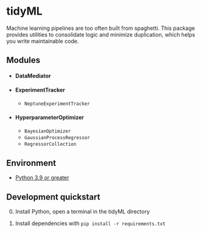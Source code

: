# tidyML

Machine learning pipelines are too often built from spaghetti. This package provides utilities to consolidate logic
and minimize duplication, which helps you write maintainable code.

## Modules

- #### DataMediator

- #### ExperimentTracker

  - `NeptuneExperimentTracker`

- #### HyperparameterOptimizer

  - `BayesianOptimizer`
  - `GaussianProcessRegressor`
  - `RegressorCollection`

## Environment

- [Python 3.9 or greater](https://www.python.org/downloads/)

## Development quickstart

0. Install Python, open a terminal in the tidyML directory

1. Install dependencies with `pip install -r requirements.txt`

